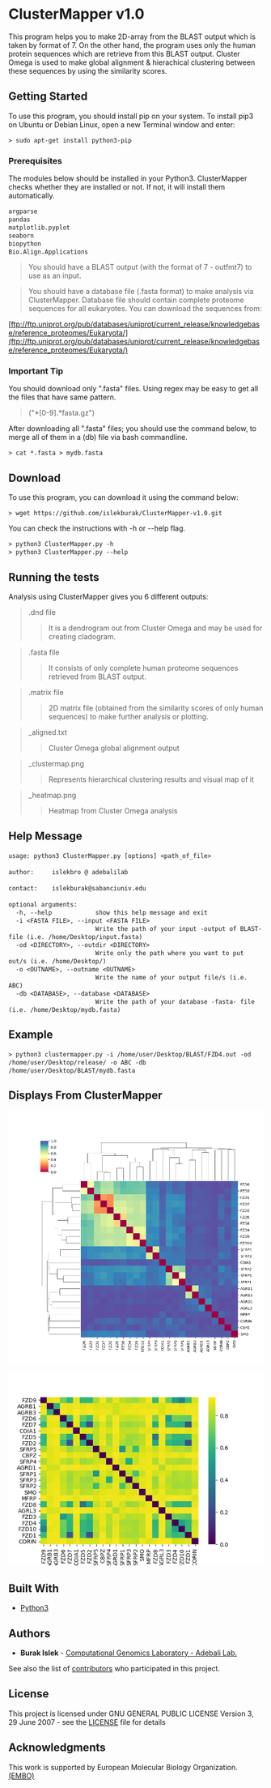 # ClusterMapper v1.0

This program helps you to make 2D-array from the BLAST output which is taken by format of 7. On the other hand, the program uses only the human protein sequences which are retrieve from this BLAST output. Cluster Omega is used to make global alignment & hierachical clustering between these sequences by using the similarity scores.

## Getting Started

To use this program, you should install pip on your system.
To install pip3 on Ubuntu or Debian Linux, open a new Terminal window and enter:

```
> sudo apt-get install python3-pip
```
### Prerequisites

The modules below should be installed in your Python3. ClusterMapper checks whether they are installed or not. If not, it will install them automatically.

```
argparse
pandas
matplotlib.pyplot
seaborn
biopython
Bio.Align.Applications
```

> You should have a BLAST output (with the format of 7 - outfmt7) to use as an input.

> You should have a database file (.fasta format) to make analysis via ClusterMapper. Database file should contain
complete proteome sequences for all eukaryotes. You can download the sequences from:

[ftp://ftp.uniprot.org/pub/databases/uniprot/current_release/knowledgebase/reference_proteomes/Eukaryota/](ftp://ftp.uniprot.org/pub/databases/uniprot/current_release/knowledgebase/reference_proteomes/Eukaryota/)

### Important Tip
You should download only ".fasta" files. Using regex may be easy to get all the files that have same pattern.

>("*[0-9].*fasta.gz")

After downloading all ".fasta" files; you should use the command below, to merge all of them in a (db) file via bash commandline.
```
> cat *.fasta > mydb.fasta
```
## Download

To use this program, you can download it using the command below: 


```
> wget https://github.com/islekburak/ClusterMapper-v1.0.git
```

You can check the instructions with -h or --help flag.
```
> python3 ClusterMapper.py -h
> python3 ClusterMapper.py --help
```

## Running the tests

Analysis using ClusterMapper gives you 6 different outputs:

>.dnd file
>>It is a dendrogram out from Cluster Omega and may be used for creating cladogram.

>.fasta file
>>It consists of only complete human proteome sequences retrieved from BLAST output.

>.matrix file
>>2D matrix file (obtained from the similarity scores of only human sequences) to make further analysis or plotting.

>_aligned.txt
>>Cluster Omega global alignment output

>_clustermap.png
>>Represents hierarchical clustering results and
				visual map of it

>_heatmap.png
>>Heatmap from Cluster Omega analysis

## Help Message
```
usage: python3 ClusterMapper.py [options] <path_of_file>

author:		islekbro @ adebalilab

contact:	islekburak@sabanciuniv.edu

optional arguments:
  -h, --help            show this help message and exit
  -i <FASTA FILE>, --input <FASTA FILE>
                        Write the path of your input -output of BLAST- file (i.e. /home/Desktop/input.fasta)
  -od <DIRECTORY>, --outdir <DIRECTORY>
                        Write only the path where you want to put out/s (i.e. /home/Desktop/)
  -o <OUTNAME>, --outname <OUTNAME>
                        Write the name of your output file/s (i.e. ABC)
  -db <DATABASE>, --database <DATABASE>
                        Write the path of your database -fasta- file (i.e. /home/Desktop/mydb.fasta)
```

## Example
```
> python3 clustermapper.py -i /home/user/Desktop/BLAST/FZD4.out -od /home/user/Desktop/release/ -o ABC -db /home/user/Desktop/BLAST/mydb.fasta
```

## Displays From ClusterMapper
![Image of clustermap](https://raw.githubusercontent.com/islekburak/ClusterMapper-v1.0/master/src/humanfrizzled_clustermap.png)

![Image of heatmap](https://raw.githubusercontent.com/islekburak/ClusterMapper-v1.0/master/src/humanfrizzled_heatmap.png)


## Built With

* [Python3 ](https://www.python.org/download/releases/3.0/)
## Authors

* **Burak Islek** - [Computational Genomics Laboratory - Adebali Lab.
](https://adebalilab.org/)

See also the list of [contributors](https://github.com/orgs/CompGenomeLab/people) who participated in this project.

## License

This project is licensed under GNU GENERAL PUBLIC LICENSE Version 3, 29 June 2007 - see the [LICENSE](LICENSE.md) file for details

## Acknowledgments

This work is supported by European Molecular Biology Organization. [(EMBO)](https://www.embo.org/)

